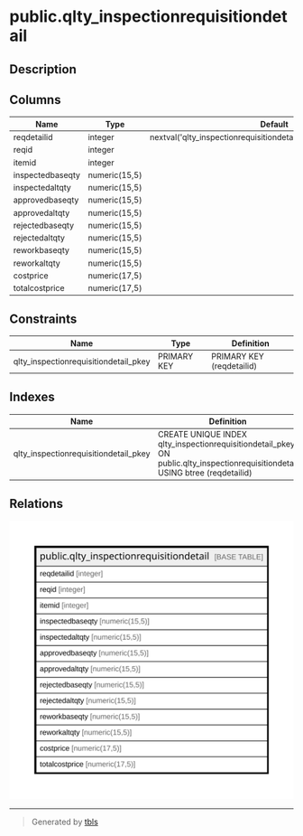 # public.qlty_inspectionrequisitiondetail

## Description

## Columns

| Name | Type | Default | Nullable | Children | Parents | Comment |
| ---- | ---- | ------- | -------- | -------- | ------- | ------- |
| reqdetailid | integer | nextval('qlty_inspectionrequisitiondetail_reqdetailid_seq'::regclass) | false |  |  |  |
| reqid | integer |  | true |  |  |  |
| itemid | integer |  | true |  |  |  |
| inspectedbaseqty | numeric(15,5) |  | true |  |  |  |
| inspectedaltqty | numeric(15,5) |  | true |  |  |  |
| approvedbaseqty | numeric(15,5) |  | true |  |  |  |
| approvedaltqty | numeric(15,5) |  | true |  |  |  |
| rejectedbaseqty | numeric(15,5) |  | true |  |  |  |
| rejectedaltqty | numeric(15,5) |  | true |  |  |  |
| reworkbaseqty | numeric(15,5) |  | true |  |  |  |
| reworkaltqty | numeric(15,5) |  | true |  |  |  |
| costprice | numeric(17,5) |  | true |  |  |  |
| totalcostprice | numeric(17,5) |  | true |  |  |  |

## Constraints

| Name | Type | Definition |
| ---- | ---- | ---------- |
| qlty_inspectionrequisitiondetail_pkey | PRIMARY KEY | PRIMARY KEY (reqdetailid) |

## Indexes

| Name | Definition |
| ---- | ---------- |
| qlty_inspectionrequisitiondetail_pkey | CREATE UNIQUE INDEX qlty_inspectionrequisitiondetail_pkey ON public.qlty_inspectionrequisitiondetail USING btree (reqdetailid) |

## Relations

![er](public.qlty_inspectionrequisitiondetail.svg)

---

> Generated by [tbls](https://github.com/k1LoW/tbls)

